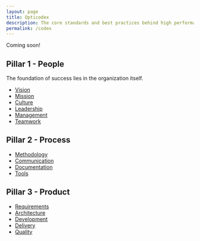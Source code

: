```yaml
---
layout: page
title: Opticodex
description: The core standards and best practices behind high performance IT organizations
permalink: /codex
---
```


<div class="alert alert-info" role="alert">
  Coming soon!
</div>

<h2>Pillar 1 - People</h2>

The foundation of success lies in the organization itself.

<ul>
	<li><a href="{{ site.url }}/codex/vision">Vision</a></li>
	<li><a href="{{ site.url }}/codex/mission">Mission</a></li>
	<li><a href="{{ site.url }}/codex/culture">Culture</a></li>
	<li><a href="{{ site.url }}/codex/leadership">Leadership</a></li>
	<li><a href="{{ site.url }}/codex/management">Management</a></li>
	<li><a href="{{ site.url }}/codex/teamwork">Teamwork</a></li>
</ul>


<h2>Pillar 2 - Process</h2>

<ul>
	<li><a href="{{ site.url }}/codex/methodology">Methodology</a></li>
	<li><a href="{{ site.url }}/codex/communication">Communication</a></li>
	<li><a href="{{ site.url }}/codex/documentation">Documentation</a></li>
	<li><a href="{{ site.url }}/codex/tools">Tools</a></li>
</ul>


<h2>Pillar 3 - Product</h2>

<ul>
	<li><a href="{{ site.url }}/codex/requirements">Requirements</a></li>
	<li><a href="{{ site.url }}/codex/architecture">Architecture</a></li>
	<li><a href="{{ site.url }}/codex/development">Development</a></li>
	<li><a href="{{ site.url }}/codex/delivery">Delivery</a></li>
	<li><a href="{{ site.url }}/codex/quality">Quality</a></li>
</ul>

<!-- TODO: VC: Business value / business case -->

<!-- TODO: VC -->

<!--
foundations

-->
